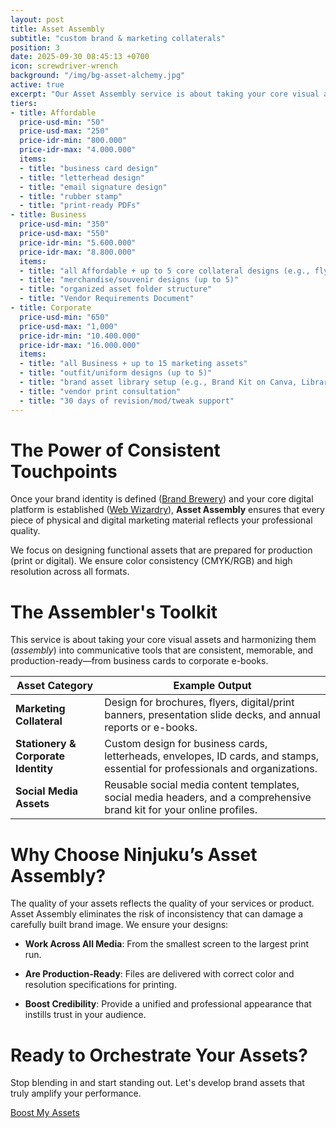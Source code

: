 ```yaml
---
layout: post
title: Asset Assembly
subtitle: "custom brand & marketing collaterals"
position: 3
date: 2025-09-30 08:45:13 +0700
icon: screwdriver-wrench
background: "/img/bg-asset-alchemy.jpg"
active: true
excerpt: "Our Asset Assembly service is about taking your core visual assets and harmonizing them into communicative tools that are consistent, memorable, and production-ready—from business cards to corporate e-books."
tiers:
- title: Affordable
  price-usd-min: "50"
  price-usd-max: "250"
  price-idr-min: "800.000"
  price-idr-max: "4.000.000"
  items:
  - title: "business card design"
  - title: "letterhead design"
  - title: "email signature design"
  - title: "rubber stamp"
  - title: "print-ready PDFs"
- title: Business
  price-usd-min: "350"
  price-usd-max: "550"
  price-idr-min: "5.600.000"
  price-idr-max: "8.800.000"
  items:
  - title: "all Affordable + up to 5 core collateral designs (e.g., flyer, poster, brochure, etc.)"
  - title: "merchandise/souvenir designs (up to 5)"
  - title: "organized asset folder structure"
  - title: "Vendor Requirements Document"
- title: Corporate
  price-usd-min: "650"
  price-usd-max: "1,000"
  price-idr-min: "10.400.000"
  price-idr-max: "16.000.000"
  items:
  - title: "all Business + up to 15 marketing assets"
  - title: "outfit/uniform designs (up to 5)"
  - title: "brand asset library setup (e.g., Brand Kit on Canva, Library Templates on Pitch, etc.)"
  - title: "vendor print consultation"
  - title: "30 days of revision/mod/tweak support"
---
```

# The Power of Consistent Touchpoints

Once your brand identity is defined ([Brand Brewery](/services/brand-brewery.html)) and your core digital platform is established ([Web Wizardry](/services/web-wizardry.html)), **Asset Assembly** ensures that every piece of physical and digital marketing material reflects your professional quality.

We focus on designing functional assets that are prepared for production (print or digital). We ensure color consistency (CMYK/RGB) and high resolution across all formats.

# The Assembler's Toolkit

This service is about taking your core visual assets and harmonizing them (*assembly*) into communicative tools that are consistent, memorable, and production-ready—from business cards to corporate e-books.

| Asset Category | Example Output |
| ------------ | ----------------------------------------------- |
| **Marketing Collateral** | Design for brochures, flyers, digital/print banners, presentation slide decks, and annual reports or e-books. |
| **Stationery & Corporate Identity** | Custom design for business cards, letterheads, envelopes, ID cards, and stamps, essential for professionals and organizations. |
| **Social Media Assets** | Reusable social media content templates, social media headers, and a comprehensive brand kit for your online profiles. |

# Why Choose Ninjuku’s Asset Assembly?

The quality of your assets reflects the quality of your services or product. Asset Assembly eliminates the risk of inconsistency that can damage a carefully built brand image. We ensure your designs:

- **Work Across All Media**: From the smallest screen to the largest print run.

- **Are Production-Ready**: Files are delivered with correct color and resolution specifications for printing.

- **Boost Credibility**: Provide a unified and professional appearance that instills trust in your audience.

# Ready to Orchestrate Your Assets?

Stop blending in and start standing out. Let's develop brand assets that truly amplify your performance.

<a class="btn btn-primary" href="https://wa.me/{{ site.phone }}?text={{ site.message }}">Boost My Assets</a>
